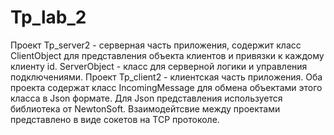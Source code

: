 # Tp_lab_2
Проект Tp_server2 - серверная часть приложения, содержит класс ClientObject для представления объекта клиентов и привязки к каждому клиенту id.
ServerObject - класс для серверной логики и управления подключениями.
Проект Tp_client2 - клиентская часть приложения.
Оба проекта содержат класс IncomingMessage для обмена объектами этого класса в Json формате. Для Json представления используется библиотека от NewtonSoft.
Взаимодейтсвие между проектами представлено в виде сокетов на TCP протоколе.
